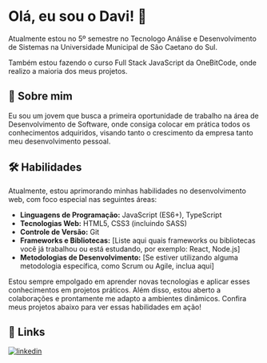 # Olá, eu sou o Davi! 👋
Atualmente estou no 5º semestre no Tecnologo Análise e Desenvolvimento de Sistemas na Universidade Municipal de São Caetano do Sul.

Também estou fazendo o curso Full Stack JavaScript da OneBitCode, onde realizo a maioria dos meus projetos.

## 🚀 Sobre mim
Eu sou um jovem que busca a primeira oportunidade de trabalho na área de Desenvolvimento de Software, onde consiga colocar em prática todos os conhecimentos adquiridos, visando tanto o crescimento da empresa tanto meu desenvolvimento pessoal. 

## 🛠 Habilidades
Atualmente, estou aprimorando minhas habilidades no desenvolvimento web, com foco especial nas seguintes áreas:

- **Linguagens de Programação:** JavaScript (ES6+), TypeScript
- **Tecnologias Web:** HTML5, CSS3 (incluindo SASS)
- **Controle de Versão:** Git
- **Frameworks e Bibliotecas:** [Liste aqui quais frameworks ou bibliotecas você já trabalhou ou está estudando, por exemplo: React, Node.js]
- **Metodologias de Desenvolvimento:** [Se estiver utilizando alguma metodologia específica, como Scrum ou Agile, inclua aqui]

Estou sempre empolgado em aprender novas tecnologias e aplicar esses conhecimentos em projetos práticos. Além disso, estou aberto a colaborações e prontamente me adapto a ambientes dinâmicos. Confira meus projetos abaixo para ver essas habilidades em ação!



## 🔗 Links
[![linkedin](https://img.shields.io/badge/linkedin-0A66C2?style=for-the-badge&logo=linkedin&logoColor=white)](https://www.linkedin.com/in/davisanchessimão/)
